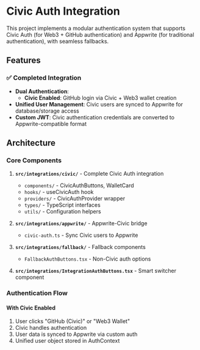 # Civic Auth Integration

This project implements a modular authentication system that supports Civic Auth (for Web3 + GitHub authentication) and Appwrite (for traditional authentication), with seamless fallbacks.

## Features

### ✅ Completed Integration


- **Dual Authentication**: 
  - **Civic Enabled**: GitHub login via Civic + Web3 wallet creation
- **Unified User Management**: Civic users are synced to Appwrite for database/storage access
- **Custom JWT**: Civic authentication credentials are converted to Appwrite-compatible format

## Architecture

### Core Components

1. **`src/integrations/civic/`** - Complete Civic Auth integration
   - `components/` - CivicAuthButtons, WalletCard
   - `hooks/` - useCivicAuth hook
   - `providers/` - CivicAuthProvider wrapper
   - `types/` - TypeScript interfaces
   - `utils/` - Configuration helpers

2. **`src/integrations/appwrite/`** - Appwrite-Civic bridge
   - `civic-auth.ts` - Sync Civic users to Appwrite

3. **`src/integrations/fallback/`** - Fallback components
   - `FallbackAuthButtons.tsx` - Non-Civic auth options

4. **`src/integrations/IntegrationAuthButtons.tsx`** - Smart switcher component

### Authentication Flow

#### With Civic Enabled
1. User clicks "GitHub (Civic)" or "Web3 Wallet"
2. Civic handles authentication
3. User data is synced to Appwrite via custom auth
4. Unified user object stored in AuthContext
